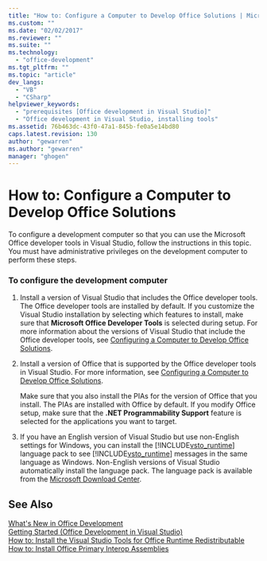 ```yaml
---
title: "How to: Configure a Computer to Develop Office Solutions | Microsoft Docs"
ms.custom: ""
ms.date: "02/02/2017"
ms.reviewer: ""
ms.suite: ""
ms.technology: 
  - "office-development"
ms.tgt_pltfrm: ""
ms.topic: "article"
dev_langs: 
  - "VB"
  - "CSharp"
helpviewer_keywords: 
  - "prerequisites [Office development in Visual Studio]"
  - "Office development in Visual Studio, installing tools"
ms.assetid: 76b463dc-43f0-47a1-845b-fe0a5e14bd80
caps.latest.revision: 130
author: "gewarren"
ms.author: "gewarren"
manager: "ghogen"
---
```

# How to: Configure a Computer to Develop Office Solutions
  To configure a development computer so that you can use the Microsoft Office developer tools in Visual Studio, follow the instructions in this topic. You must have administrative privileges on the development computer to perform these steps.  
  
### To configure the development computer  
  
1.  Install a version of Visual Studio that includes the Office developer tools. The Office developer tools are installed by default. If you customize the Visual Studio installation by selecting which features to install, make sure that **Microsoft Office Developer Tools** is selected during setup. For more information about the versions of Visual Studio that include the Office developer tools, see [Configuring a Computer to Develop Office Solutions](../vsto/configuring-a-computer-to-develop-office-solutions.md).  
  
2.  Install a version of Office that is supported by the Office developer tools in Visual Studio. For more information, see [Configuring a Computer to Develop Office Solutions](../vsto/configuring-a-computer-to-develop-office-solutions.md).  
  
     Make sure that you also install the PIAs for the version of Office that you install. The PIAs are installed with Office by default. If you modify Office setup, make sure that the **.NET Programmability Support** feature is selected for the applications you want to target.  
  
3.  If you have an English version of Visual Studio but use non-English settings for Windows, you can install the [!INCLUDE[vsto_runtime](../vsto/includes/vsto-runtime-md.md)] language pack to see [!INCLUDE[vsto_runtime](../vsto/includes/vsto-runtime-md.md)] messages in the same language as Windows. Non-English versions of Visual Studio automatically install the language pack. The language pack is available from the [Microsoft Download Center](http://go.microsoft.com/fwlink/?LinkId=140386).  
  
## See Also  
 [What's New in Office Development](http://msdn.microsoft.com/en-us/bf054af2-c896-4723-aa15-6381145b14bb)   
 [Getting Started &#40;Office Development in Visual Studio&#41;](../vsto/getting-started-office-development-in-visual-studio.md)   
 [How to: Install the Visual Studio Tools for Office Runtime Redistributable](../vsto/how-to-install-the-visual-studio-tools-for-office-runtime-redistributable.md)   
 [How to: Install Office Primary Interop Assemblies](../vsto/how-to-install-office-primary-interop-assemblies.md)  
  
  